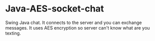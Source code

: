 # Java-AES-socket-chat
Swing Java chat. It connects to the server and you can exchange messages. It uses AES encryption so server can't know what are you texting.
